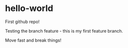 # hello-world
First github repo!

Testing the branch feature - this is my first feature branch.

Move fast and break things!
